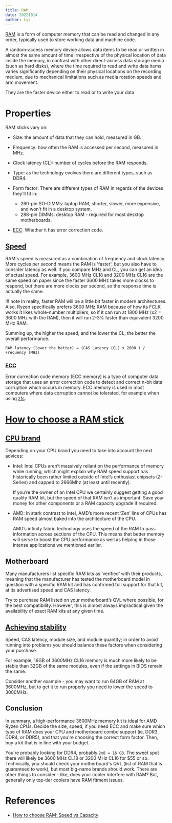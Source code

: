 ```yaml
---
title: RAM
date: 20221014
author: Lyz
---
```


[RAM](https://en.wikipedia.org/wiki/Random-access_memory) is a form of computer
memory that can be read and changed in any order, typically used to store
working data and machine code.

A random-access memory device allows data items to be read or written in almost
the same amount of time irrespective of the physical location of data inside the
memory, in contrast with other direct-access data storage media (such as hard
disks), where the time required to read and write data items varies
significantly depending on their physical locations on the recording medium, due
to mechanical limitations such as media rotation speeds and arm movement.

They are the faster device either to read or to write your data.

# Properties

RAM sticks vary on:

- Size: the amount of data that they can hold, measured in GB.

- Frequency: how often the RAM is accessed per second, measured in MHz.

- Clock latency (CL): number of cycles before the RAM responds.

- Type: as the technology evolves there are different types, such as DDR4.

- Form factor: There are different types of RAM in regards of the devices
  they'll fit in:

  - 260-pin SO-DIMMs: laptop RAM, shorter, slower, more expensive, and won't fit
    in a desktop system.
  - 288-pin DIMMs: desktop RAM - required for most desktop motherboards.

- [ECC](#ecc): Whether it has error correction code.

## [Speed](https://www.reddit.com/r/buildapc/comments/xuqwku/what_does_the_mhz_on_a_ram_stick_mean_and_what/)

RAM's speed is measured as a combination of frequency and clock latency. More
cycles per second means the RAM is 'faster', but you also have to consider
latency as well. If you compare MHz and CL, you can get an idea of actual speed.
For example, 3600 MHz CL18 and 3200 MHz CL16 are the same speed on paper since
the faster 3600 MHz takes more clocks to respond, but there are more clocks per
second, so the response time is actually the same.

!!! note In reality, faster RAM will be a little bit faster in modern
architectures. Also, Ryzen specifically prefers 3600 MHz RAM because of how its
FCLK works it likes whole-number multipliers, so if it can run at 1800 MHz (x2 =
3600 MHz with the RAM), then it will run 2-3% faster than equivalent 3200 MHz
RAM.

Summing up, the higher the speed, and the lower the CL, the better the overall
performance.

```
RAM latency (lower the better) = (CAS Latency (CL) x 2000 ) / Frequency (MHz)
```

### [ECC](https://en.wikipedia.org/wiki/ECC_memory)

Error correction code memory (ECC memory) is a type of computer data storage
that uses an error correction code to detect and correct n-bit data corruption
which occurs in memory. ECC memory is used in most computers where data
corruption cannot be tolerated, for example when using [zfs](zfs.md).

# [How to choose a RAM stick](https://www.reddit.com/r/buildapc/comments/xuqwku/what_does_the_mhz_on_a_ram_stick_mean_and_what/)

## [CPU brand](https://www.cclonline.com/article/1884/Guide/Desktop-Memory/How-to-Choose-RAM-Speed-MHz-CL-vs-Capacity-GB-/?__cf_chl_f_tk=g_qEntxC5HyO6sQoJNGJGclCY0Iw3jCcjRpeVSpZbGM-1665758062-0-gaNycGzNBj0)

Depending on your CPU brand you need to take into account the next advices:

- Intel: Intel CPUs aren’t massively reliant on the performance of memory while
  running, which might explain why RAM speed support has historically been
  rather limited outside of Intel’s enthusiast chipsets (Z-Series) and capped to
  2666Mhz (at least until recently).

  If you’re the owner of an Intel CPU we certainly suggest getting a good
  quality RAM kit, but the speed of that RAM isn’t as important. Save your money
  for other components or a RAM capacity upgrade if required.

- AMD: In stark contrast to Intel, AMD’s more recent ‘Zen’ line of CPUs has RAM
  speed almost baked into the architecture of the CPU.

  AMD’s infinity fabric technology uses the speed of the RAM to pass information
  across sections of the CPU. This means that better memory will serve to boost
  the CPU performance as well as helping in those intense applications we
  mentioned earlier.

## Motherboard

Many manufacturers list specific RAM kits as ‘verified’ with their products,
meaning that the manufacturer has tested the motherboard model in question with
a specific RAM kit and has confirmed full support for that kit, at its
advertised speed and CAS latency.

Try to purchase RAM listed on your motherboard’s QVL where possible, for the
best compatibility. However, this is almost always impractical given the
availability of exact RAM kits at any given time.

## [Achieving stability](https://www.cclonline.com/article/1884/Guide/Desktop-Memory/How-to-Choose-RAM-Speed-MHz-CL-vs-Capacity-GB-/?__cf_chl_f_tk=g_qEntxC5HyO6sQoJNGJGclCY0Iw3jCcjRpeVSpZbGM-1665758062-0-gaNycGzNBj0)

Speed, CAS latency, module size, and module quantity; in order to avoid running
into problems you should balance these factors when considering your purchase.

For example, 16GB of 3600MHz CL16 memory is much more likely to be stable than
32GB of the same modules, even if the settings in BIOS remain the same.

Consider another example - you may want to run 64GB of RAM at 3600MHz, but to
get it to run properly you need to lower the speed to 3000MHz.

## Conclusion

In summary, a high-performance 3600MHz memory kit is ideal for AMD Ryzen CPUs.
Decide the size, speed, if you need ECC and make sure which type of RAM does
your CPU and motherboard combo support (ie, DDR3, DDR4, or DDR5), and that
you're choosing the correct form factor. Then, buy a kit that is in line with
your budget.

You're probably looking for DDR4, probably `2x8 = 16 GB`. The sweet spot there
will likely be 3600 MHz CL18 or 3200 MHz CL16 for $55 or so. Technically, you
should check your motherboard's QVL (list of RAM that is guaranteed to work),
but most big-name brands should work. There are other things to consider - like,
does your cooler interfere with RAM? But, generally only top-tier coolers have
RAM fitment issues.

# References

- [How to choose RAM: Speed vs Capacity](https://www.cclonline.com/article/1884/Guide/Desktop-Memory/How-to-Choose-RAM-Speed-MHz-CL-vs-Capacity-GB-/?__cf_chl_f_tk=g_qEntxC5HyO6sQoJNGJGclCY0Iw3jCcjRpeVSpZbGM-1665758062-0-gaNycGzNBj0)
